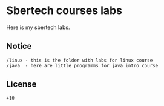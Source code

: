 # Sbertech courses labs

Here is my sbertech labs.

## Notice
	/linux - this is the folder with labs for linux course
	/java  - here are little programms for java intro course

## License
	+18
